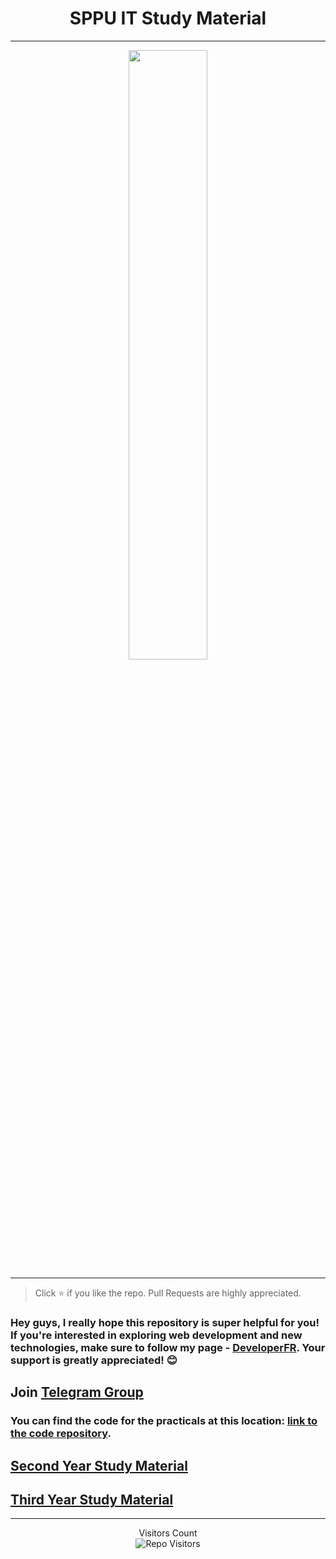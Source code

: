 <h1 align="center">SPPU IT Study Material</h1>

<hr>
<p align='center'><img width="50%" src="https://i.postimg.cc/VvJPW6f5/meme-1.png"></img></p>
<hr>

> Click :star: if you like the repo. Pull Requests are highly appreciated.

### Hey guys, I really hope this repository is super helpful for you! If you're interested in exploring web development and new technologies, make sure to follow my page - [DeveloperFR](https://www.instagram.com/developerforreal/). Your support is greatly appreciated! 😊

## Join [Telegram Group](https://t.me/sppuinformationtechnology)

### You can find the code for the practicals at this location: [link to the code repository](https://github.com/parthsali/SPPU_IT_Practicals).



## [Second Year Study Material](https://github.com/parthsali/SPPU_IT_Study_Material/blob/main/SE.md)

## [Third Year Study Material](https://github.com/parthsali/SPPU_IT_Study_Material/blob/main/TE.md)

<hr>


<p align='center'>Visitors Count <br><img align="center" alt="Repo Visitors" src="https://profile-counter.glitch.me/parthsali/count.svg"/></p>
